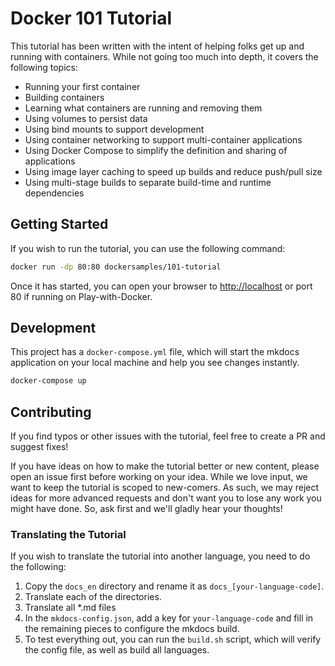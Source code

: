 # Docker 101 Tutorial

This tutorial has been written with the intent of helping folks get up and running
with containers. While not going too much into depth, it covers the following topics:

- Running your first container
- Building containers
- Learning what containers are running and removing them
- Using volumes to persist data
- Using bind mounts to support development
- Using container networking to support multi-container applications
- Using Docker Compose to simplify the definition and sharing of applications
- Using image layer caching to speed up builds and reduce push/pull size
- Using multi-stage builds to separate build-time and runtime dependencies

## Getting Started

If you wish to run the tutorial, you can use the following command:

```bash
docker run -dp 80:80 dockersamples/101-tutorial
```

Once it has started, you can open your browser to [http://localhost](http://localhost) or
port 80 if running on Play-with-Docker.


## Development

This project has a `docker-compose.yml` file, which will start the mkdocs application on your
local machine and help you see changes instantly.

```bash
docker-compose up
```


## Contributing

If you find typos or other issues with the tutorial, feel free to create a PR and suggest fixes!

If you have ideas on how to make the tutorial better or new content, please open an issue first 
before working on your idea. While we love input, we want to keep the tutorial is scoped to new-comers.
As such, we may reject ideas for more advanced requests and don't want you to lose any work you might
have done. So, ask first and we'll gladly hear your thoughts!


### Translating the Tutorial

If you wish to translate the tutorial into another language, you need to do the following:

1. Copy the `docs_en` directory and rename it as `docs_[your-language-code]`.
1. Translate each of the directories.
1. Translate all *.md files
1. In the `mkdocs-config.json`, add a key for `your-language-code` and fill in the
   remaining pieces to configure the mkdocs build.
1. To test everything out, you can run the `build.sh` script, which will verify the config file,
   as well as build all languages.
